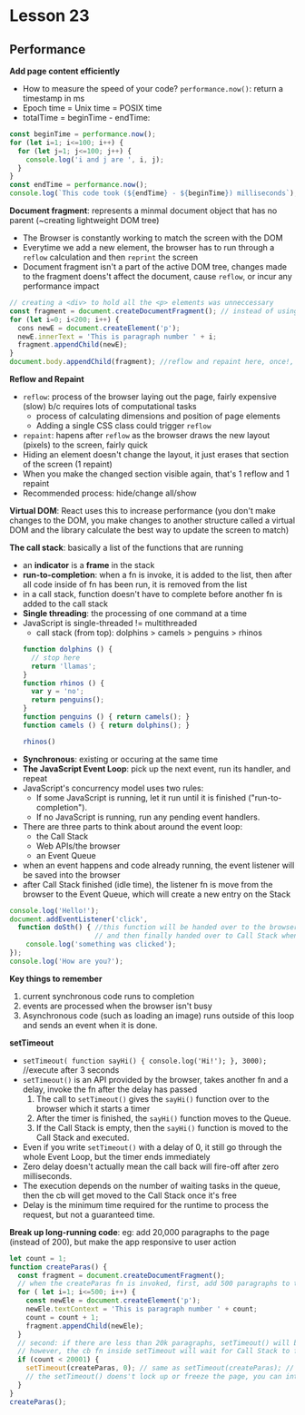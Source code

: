 # Lesson 23
## Performance

**Add page content efficiently**
* How to measure the speed of your code? `performance.now()`: return a timestamp in ms
* Epoch time = Unix time = POSIX time
* totalTime = beginTime - endTime:
```js
const beginTime = performance.now();
for (let i=1; i<=100; i++) {
  for (let j=1; j<=100; j++) {
    console.log('i and j are ', i, j);
  }
}
const endTime = performance.now();
console.log(`This code took (${endTime} - ${beginTime}) milliseconds`); 
```

**Document fragment**: represents a minmal document object that has no parent (~creating lightweight DOM tree)
* The Browser is constantly working to match the screen with the DOM
* Everytime we add a new element, the browser has to run through a `reflow` calculation and then `reprint` the screen
* Document fragment isn't a part of the active DOM tree, changes made to the fragment doens't affect the document, cause `reflow`, or incur any performance impact
```js
// creating a <div> to hold all the <p> elements was unneccessary
const fragment = document.createDocumentFragment(); // instead of using <div>
for (let i=0; i<200; i++) {
  cons newE = document.createElement('p');
  newE.innerText = 'This is paragraph number ' + i;
  fragment.appendChild(newE);
}
document.body.appendChild(fragment); //reflow and repaint here, once!, doesn't slow down performance
```

**Reflow and Repaint**
* `reflow`: process of the browser laying out the page, fairly expensive (slow) b/c requires lots of computational tasks
  * process of calculating dimensions and position of page elements
  * Adding a single CSS class could trigger `reflow`
* `repaint`: hapens after `reflow` as the browser draws the new layout (pixels) to the screen, fairly quick
* Hiding an element doesn't change the layout, it just erases that section of the screen (1 repaint)
* When you make the changed section visible again, that's 1 reflow and 1 repaint
* Recommended process: hide/change all/show

**Virtual DOM**: React uses this to increase performance (you don't make changes to the DOM, you make changes to another structure called a virtual DOM and the library calculate the best way to update the screen to match)

**The call stack**: basically a list of the functions that are running
* an **indicator** is a **frame** in the stack
* **run-to-completion**: when a fn is invoke, it is added to the list, then after all code inside of fn has been run, it is removed from the list 
* in a call stack, function doesn't have to complete before another fn is added to the call stack
* **Single threading**: the processing of one command at a time
* JavaScript is single-threaded != multithreaded
  * call stack (from top): dolphins > camels > penguins > rhinos
  ```js
  function dolphins () {
    // stop here
    return 'llamas';
  }
  function rhinos () {
    var y = 'no';
    return penguins();
  }
  function penguins () { return camels(); }
  function camels () { return dolphins(); }

  rhinos()
  ```
* **Synchronous**: existing or occuring at the same time
* **The JavaScript Event Loop**: pick up the next event, run its handler, and repeat
* JavaScript's concurrency model uses two rules:
  * If some JavaScript is running, let it run until it is finished ("run-to-completion").
  * If no JavaScript is running, run any pending event handlers.
* There are three parts to think about around the event loop:
  * the Call Stack
  * Web APIs/the browser
  * an Event Queue 
* when an event happens and code already running, the event listener will be saved into the browser
* after Call Stack finished (idle time), the listener fn is move from the browser to the Event Queue, which will create a new entry on the Stack
```js
console.log('Hello!');
document.addEventListener('click',
  function doSth() { //this function will be handed over to the browser and then move to Event Queue
                     // and then finally handed over to Call Stack when it finished the current tasks
    console.log('something was clicked');
});
console.log('How are you?');
```

**Key things to remember**
1. current synchronous code runs to completion
2. events are processed when the browser isn't busy
3. Asynchronous code (such as loading an image) runs outside of this loop and sends an event when it is done.

**setTimeout**
* `setTimeout( function sayHi() { console.log('Hi!'); }, 3000);` //execute after 3 seconds
* `setTimeout()` is an API provided by the browser, takes another fn and a delay, invoke the fn after the delay has passed
  1. The call to `setTimeout()` gives the `sayHi()` function over to the browser which it starts a timer
  2. After the timer is finished, the `sayHi()` function moves to the Queue.
  3. If the Call Stack is empty, then the `sayHi()` function is moved to the Call Stack and executed.
* Even if you write `setTimeout()` with a delay of 0, it still go through the whole Event Loop, but the timer ends immediately
* Zero delay doesn't actually mean the call back will fire-off after zero milliseconds.
* The execution depends on the number of waiting tasks in the queue, then the cb will get moved to the Call Stack once it's free
* Delay is the minimum time required for the runtime to process the request, but not a guaranteed time.

**Break up long-running code**: eg: add 20,000 paragraphs to the page (instead of 200), but make the app responsive to user action
```js
let count = 1;
function createParas() {
  const fragment = document.createDocumentFragment();
  // when the createParas fn is invoked, first, add 500 paragraphs to the page
  for ( let i=1; i<=500; i++) {
    const newEle = document.createElement('p');
    newEle.textContext = 'This is paragraph number ' + count;
    count = count + 1;
    fragment.appendChild(newEle);
  }
  // second: if there are less than 20k paragraphs, setTimeout() will be used to call the same fn again
  // however, the cb fn inside setTimeout will wait for Call Stack to finish any user's interactions
  if (count < 20001) {
    setTimeout(createParas, 0); // same as setTimeout(createParas); // 2nd arg value default is 0
    // the setTimeout() doens't lock up or freeze the page, you can interact w the page while it's running
  }
}
createParas();
```
